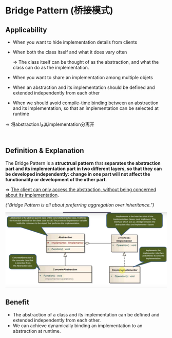 # Bridge Pattern (桥接模式)

## Applicability

* When you want to hide implementation details from clients

* When both the class itself and what it does vary often

  => The class itself can be thought of as the abstraction, and what the class can do as the implementation.

* When you want to share an implementation among multiple objets

* When an abstraction and its implementation should be defined and extended independently from each other

* When we should avoid compile-time binding between an abstraction and its implementation, so that an implementation can be selected at runtime

=> 将abstraction与其implementation分离开

<br>

## Definition & Explanation

The Bridge Pattern is a **structrual pattern** that **separates the abstraction part and its implementation part in two different layers, so that they can be developed independently: change in one part will not affect the functionality or development of the other part**.

=> <u>The client can only access the abstraction, without being concerned about its implementation</u>.

*("Bridge Pattern is all about preferring aggregation over inheritance.")*

<img src="https://github.com/Ziang-Lu/Design-Patterns/blob/master/3-Structural%20Patterns/2-Bridge%20Pattern/bridge_pattern.png?raw=true">

<br>

## Benefit

* The abstraction of a class and its implementation can be defined and extended independently from each other.
* We can achieve dynamically binding an implementation to an abstraction at runtime.

